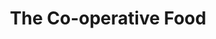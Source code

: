 ---
title: "The Co-operative Food"
url: /kettering/the-co-operative-food-hallwood-road/
shop: convenience
---